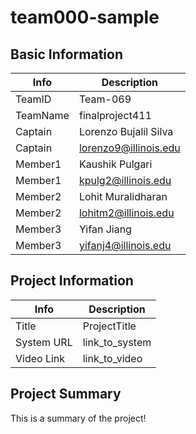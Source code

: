 # team000-sample

## Basic Information

|   Info      |        Description     |
| ----------- | ---------------------- |
| TeamID      |        Team-069        |
| TeamName    |         finalproject411         |
| Captain     |       Lorenzo Bujalil Silva     |
| Captain     |  lorenzo9@illinois.edu  |
| Member1     |        Kaushik Pulgari       |
| Member1     |   kpulg2@illinois.edu  |
| Member2     |  Lohit Muralidharan  |
| Member2     |   lohitm2@illinois.edu  |
| Member3     |     Yifan Jiang     |
| Member3     |  yifanj4@illinois.edu |

## Project Information

|   Info      |        Description     |
| ----------- | ---------------------- |
|  Title      |       ProjectTitle     |
| System URL  |      link_to_system    |
| Video Link  |      link_to_video     |

## Project Summary

This is a summary of the project!
